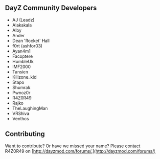 DayZ Community Developers
-------


* AJ (Leadz)
* Alakakala
* Alby
* Ander
* Dean 'Rocket' Hall
* f0rt (ashfor03)
* Ayan4m1
* Facoptere
* HumbleUk
* IMF2000
* Tansien
* Killzone_kid
* Stapo
* Shumrak
* Pwnoz0r
* R4Z0R49
* Rajko
* TheLaughingMan
* VRShiva
* Venthos


Contributing
------------
Want to contribute? Or have we missed your name?
Please contact R4Z0R49 on [http://dayzmod.com/forums/.](http://dayzmod.com/forums/)


